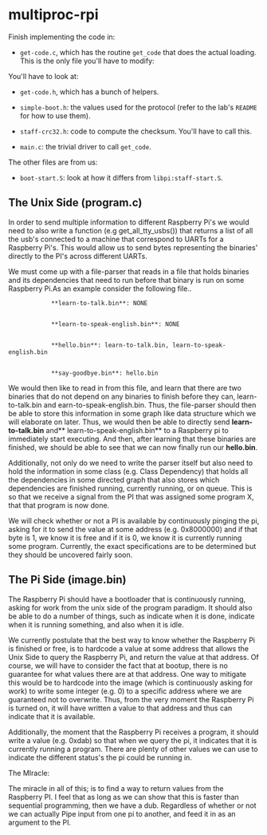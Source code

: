 # multiproc-rpi
Finish implementing the code in:
   - `get-code.c`, which has the routine `get_code` that does the actual loading.
     This is the only file you'll have to modify:

You'll have to look at:
   - `get-code.h`, which has a bunch of helpers.

   - `simple-boot.h`: the values used for the protocol (refer to the lab's `README` for
      how to use them). 
   - `staff-crc32.h`: code to compute the checksum.  You'll have to call this.
   - `main.c`: the trivial driver to call `get_code`.

The other files are from us:
   - `boot-start.S`:  look at how it differs from `libpi:staff-start.S`.

## The Unix Side (program.c)

In order to send multiple information to different Raspberry Pi's we would need to also write a function (e.g get_all_tty_usbs()) that returns a list of all the usb's connected to a machine that correspond to UARTs for a Raspberry Pi's. This would allow us to send bytes representing the binaries' directly to the PI's across different UARTs. 

We must come up with a file-parser that reads in a file that holds binaries and its dependencies that need to run before that binary is run on some Raspberry Pi.As an example consider the following file..


                **learn-to-talk.bin**: NONE


                **learn-to-speak-english.bin**: NONE


                **hello.bin**: learn-to-talk.bin, learn-to-speak-english.bin


                **say-goodbye.bin**: hello.bin

We would then like to read in from this file, and learn that there are two binaries that do not depend on any binaries to finish before they can, learn-to-talk.bin and earn-to-speak-english.bin. Thus, the file-parser should then be able to store this information in some graph like data structure which we will elaborate on later. Thus, we would then be able to directly send **learn-to-talk.bin** and** learn-to-speak-english.bin** to a Raspberry pi to immediately start executing.  And then, after learning that these binaries are finished, we should be able to see that we can now finally run our **hello.bin**. 

Additionally, not only do we need to write the parser itself but also need to hold the information in some class (e.g. Class Dependency) that holds all the dependencies in some directed graph that also stores which dependencies are finished running, currently running, or on queue. This is so that we receive a signal from the PI that was assigned some program X, that that program is now done. 

We will check whether or not a PI is available by continuously pinging the pi, asking for it to send the value at some address (e.g. 0x8000000) and if that byte is 1, we know it is free and if it is 0, we know it is currently running some program. Currently, the exact specifications are to be determined but they should be uncovered fairly soon.

 


## The Pi Side (image.bin)

The Raspberry Pi should have a bootloader that is continuously running, asking for work from the unix side of the program paradigm. It should also be able to do a number of things, such as indicate when it is done, indicate when it is running something, and also when it is idle. 

We currently postulate that the best way to know whether the Raspberry Pi is finished or free, is to hardcode a value at some address that allows the Unix Side to query the Raspberry Pi, and return the value at that address. Of course, we will have to consider the fact that at bootup, there is no guarantee for what values there are at that address. One way to mitigate this would be to hardcode into the image (which is continuously asking for work) to write some integer (e.g. 0) to a specific address where we are guaranteed not to overwrite. Thus, from the very moment the Raspberry Pi is turned on, it will have written a value to that address and thus can indicate that it is available. 

Additionally, the moment that the Raspberry Pi receives a program, it should write a value (e.g. 0xdab) so that when we query the pi, it indicates that it is currently running a program. There are plenty of other values we can use to indicate the different status's the pi could be running in. 

The MIracle:

The miracle in all of this; is to find a way to return values from the Raspberry PI. I feel that as long as we can show that this is faster than sequential programming, then we have a dub. Regardless of whether or not we can actually Pipe input from one pi to another, and feed it in as an argument to the PI. 
